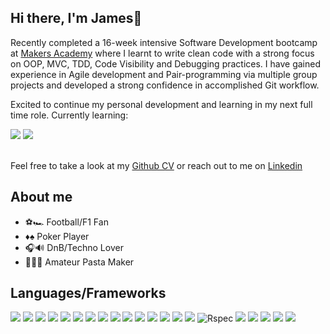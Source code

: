 ## Hi there, I'm James👋

Recently completed a 16-week intensive Software Development bootcamp at [Makers Academy](https://makers.tech/) where I learnt to write clean code with a strong focus on OOP, MVC, TDD, Code Visibility and Debugging practices. I have gained experience in Agile development and Pair-programming via multiple group projects and developed a strong confidence in accomplished Git workflow.

Excited to continue my personal development and learning in my next full time role. Currently learning:
<div align="left">
<img src="https://img.shields.io/badge/react-%2320232a.svg?style=for-the-badge&logo=react&logoColor=%2361DAFB"/>
  <img src="https://img.shields.io/badge/next.js-black.svg?style=for-the-badge&logo=next.js&logoColor=white"/>
</div>

<br>

Feel free to take a look at my [Github CV](https://github.com/iniffur/cv) or reach out to me on [Linkedin](https://www.linkedin.com/in/james-ruffini-5281b016b/)

## About me 

- ⚽🏎️ Football/F1 Fan
- ♦️♠️ Poker Player
- 🎧🔊 DnB/Techno Lover
- 👨‍🍳🍝 Amateur Pasta Maker

## Languages/Frameworks

<div align="left">
  <img src="https://img.shields.io/badge/javascript-%23323330.svg?style=for-the-badge&logo=javascript&logoColor=%23F7DF1E"/>
  <img src="https://img.shields.io/badge/TypeScript-007ACC?style=for-the-badge&logo=typescript&logoColor=white"/>  
    <img src="https://img.shields.io/badge/node.js-6DA55F?style=for-the-badge&logo=node.js&logoColor=white"/> 
  <img src="https://img.shields.io/badge/express.js-%23404d59.svg?style=for-the-badge&logo=express&logoColor=%2361DAFB"/>
    <img src="https://img.shields.io/badge/Handlebars.js-f0772b?style=for-the-badge&logo=handlebarsdotjs&logoColor=black"/>
  <img src="https://img.shields.io/badge/ruby-%23CC342D.svg?style=for-the-badge&logo=ruby&logoColor=white"/>
  <img src="https://img.shields.io/badge/SQL-black?style=for-the-badge&logo=SQL&logoColor=white"/>
    <img src="https://img.shields.io/static/v1?style=for-the-badge&message=PostgreSQL&color=4169E1&logo=PostgreSQL&logoColor=FFFFFF&label="/>
  <img src="https://img.shields.io/badge/MongoDB-%234ea94b.svg?style=for-the-badge&logo=mongodb&logoColor=white"/>
    <img src="https://img.shields.io/badge/Mongoose-black?style=for-the-badge&logo=Mongoose&logoColor=white"/>
  <img src="https://img.shields.io/badge/html5-%23E34F26.svg?style=for-the-badge&logo=html5&logoColor=white"/>
    <img src="https://img.shields.io/static/v1?style=for-the-badge&message=Bootstrap&color=7952B3&logo=Bootstrap&logoColor=FFFFFF&label="/>
  <img src="https://img.shields.io/badge/css3-%231572B6.svg?style=for-the-badge&logo=css3&logoColor=white"/>
    <img src="https://img.shields.io/badge/-jest-%23C21325?style=for-the-badge&logo=jest&logoColor=white"/>
  <img src="https://img.shields.io/badge/-cypress-%23E5E5E5?style=for-the-badge&logo=cypress&logoColor=058a5e"/>
  <img src="https://img.shields.io/badge/RSpec-blue?style=for-the-badge&logo=Rspec&logoColor=white" alt="Rspec"/>
    <img src="https://img.shields.io/static/v1?style=for-the-badge&message=Ruby+Sinatra&color=000000&logo=Ruby+Sinatra&logoColor=FFFFFF&label="/>
    <img src="https://img.shields.io/static/v1?style=for-the-badge&message=Linux&color=222222&logo=Linux&logoColor=FCC624&label="/>
    <img src="https://img.shields.io/static/v1?style=for-the-badge&message=git&color=F05032&logo=git&logoColor=fff&label="/>
  <img src="https://img.shields.io/static/v1?style=for-the-badge&message=github&color=181717&logo=github&logoColor=fff&label="/>
  <img src="https://img.shields.io/static/v1?style=for-the-badge&message=Heroku&color=430098&logo=Heroku&logoColor=fff&label="/>
</div>

<br>

<!-- [![James Ruffini's GitHub stats](https://github-readme-stats-lake-chi.vercel.app/api?username=iniffur&theme=dark)](https://github.com/iniffur/github-readme-stats)
 -->
